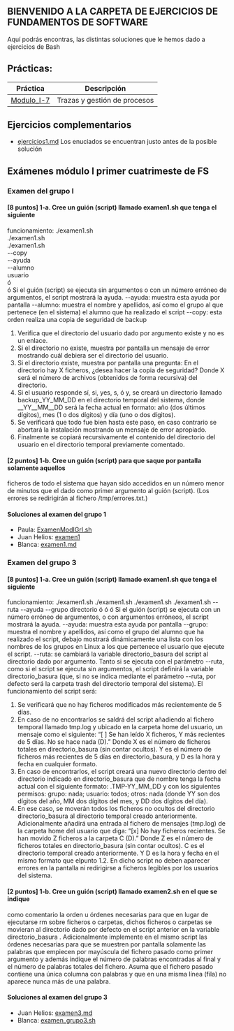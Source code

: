 ## BIENVENIDO A LA CARPETA DE EJERCICIOS DE FUNDAMENTOS DE SOFTWARE
Aquí podrás encontras, las distintas soluciones que le hemos dado a ejercicios de Bash
## Prácticas:
Práctica		|  Descripción
 --- 			| ---
[Modulo_I-7](https://github.com/pwaqo/DGIIM1/blob/master/FS/ejercicios/M%C3%B3dulo_I/Modulo_I-7.md) | Trazas y gestión de procesos

## Ejercicios complementarios 
- [ejercicios1.md](https://github.com/pwaqo/DGIIM1/blob/master/FS/ejercicios/M%C3%B3dulo_I/ejercicios1.md)
Los enuciados se encuentran justo antes de la posible solución
## Exámenes módulo I primer cuatrimeste de FS
### Examen del grupo I  
#### [8 puntos] 1-a. Cree un guión (script) llamado examen1.sh que tenga el siguiente
funcionamiento:
./examen1.sh  
./examen1.sh  
./examen1.sh  
--copy  
--ayuda  
--alumno  
usuario  
ó  
ó 
Si el guión (script) se ejecuta sin argumentos o con un número erróneo de argumentos, el script
mostrará la ayuda.
--ayuda: muestra esta ayuda por pantalla
--alumno: muestra el nombre y apellidos, así como el grupo al que pertenece (en el sistema) el
alumno que ha realizado el script
--copy: esta orden realiza una copia de seguridad de backup
1. Verifica que el directorio del usuario dado por argumento existe y no es un enlace.
2. Si el directorio no existe, muestra por pantalla un mensaje de error mostrando cuál
debiera ser el directorio del usuario.
3. Si el directorio existe, muestra por pantalla una pregunta: En el directorio hay X
ficheros, ¿desea hacer la copia de seguridad? Donde X será el número de archivos
(obtenidos de forma recursiva) del directorio.
4. Si el usuario responde sí, si, yes, s, ó y, se creará un directorio llamado
backup_YY_MM_DD en el directorio temporal del sistema, donde
__YY__MM__DD será la fecha actual en formato: año (dos últimos dígitos), mes (1
o dos dígitos) y día (uno o dos dígitos).
5. Se verificará que todo fue bien hasta este paso, en caso contrario se abortará la
instalación mostrando un mensaje de error apropiado.
6. Finalmente se copiará recursivamente el contenido del directorio del usuario en el
directorio temporal previamente comentado.

####  [2 puntos] 1-b. Cree un guión (script) para que saque por pantalla solamente aquellos
ficheros de todo el sistema que hayan sido accedidos en un número menor de minutos
que el dado como primer argumento al guión (script). (Los errores se redirigirán al
fichero /tmp/errores.txt.)

#### Soluciones al examen del grupo 1
- Paula: [ExamenModIGrI.sh](https://github.com/pwaqo/DGIIM1/blob/master/FS/ejercicios/M%C3%B3dulo_I/ExamenModIGrI.sh)
- Juan Helios: [examen1](https://github.com/pwaqo/DGIIM1/blob/master/FS/ejercicios/M%C3%B3dulo_I/examen1)
- Blanca: [examen1.md](https://github.com/pwaqo/DGIIM1/blob/master/FS/ejercicios/M%C3%B3dulo_I/examen1.md)

### Examen del grupo 3

#### [8 puntos] 1-a. Cree un guión (script) llamado examen1.sh que tenga el siguiente
funcionamiento:
./examen1.sh
./examen1.sh
./examen1.sh
./examen1.sh
--ruta
--ayuda
--grupo
directorio
ó
ó
ó
Si el guión (script) se ejecuta con un número erróneo de argumentos, o con argumentos erróneos, el
script mostrará la ayuda.
--ayuda: muestra esta ayuda por pantalla
--grupo: muestra el nombre y apellidos, así como el grupo del alumno que ha realizado el script,
debajo mostrará dinámicamente una lista con los nombres de los grupos en Linux a los que
pertenece el usuario que ejecute el script.
--ruta: se cambiará la variable directorio_basura del script al directorio dado por argumento.
Tanto si se ejecuta con el parámetro --ruta, como si el script se ejecuta sin argumentos, el script
definirá la variable directorio_basura (que, si no se indica mediante el parámetro --ruta, por
defecto será la carpeta trash del directorio temporal del sistema).
El funcionamiento del script será:
1. Se verificará que no hay ficheros modificados más recientemente de 5 días.
2. En caso de no encontrarlos se saldrá del script añadiendo al fichero temporal llamado
tmp.log y ubicado en la carpeta home del usuario, un mensaje como el siguiente:
“[ ] Se han leído X ficheros, Y más recientes de 5 días. No se hace nada (D).”
Donde X es el número de ficheros totales en directorio_basura (sin contar ocultos). Y es el
número de ficheros más recientes de 5 días en directorio_basura, y D es la hora y fecha en
cualquier formato.
3. En caso de encontrarlos, el script creará una nuevo directorio dentro del directorio indicado
en directorio_basura que de nombre tenga la fecha actual con el siguiente formato:
.TMP-YY_MM_DD
y con los siguientes permisos: grupo: nada; usuario: todos; otros: nada
(donde YY son dos dígitos del año, MM dos dígitos del mes, y DD dos dígitos del día).
4. En ese caso, se moverán todos los ficheros no ocultos del directorio directorio_basura al
directorio temporal creado anteriormente.
Adicionalmente añadirá una entrada al fichero de mensajes (tmp.log) de la carpeta home del
usuario que diga:
“[x] No hay ficheros recientes. Se han movido Z ficheros a la carpeta C (D).”
Donde Z es el número de ficheros totales en directorio_basura (sin contar ocultos). C es el
directorio temporal creado anteriormente. Y D es la hora y fecha en el mismo formato que elpunto 1.2.
En dicho script no deben aparecer errores en la pantalla ni redirigirse a ficheros legibles por los
usuarios del sistema.

#### [2 puntos] 1-b. Cree un guión (script) llamado examen2.sh en el que se indique
como comentario la orden u órdenes necesarias para que en lugar de ejecutarse rm
sobre ficheros o carpetas, dichos ficheros o carpetas se movieran al directorio dado
por defecto en el script anterior en la variable directorio_basura .
Adicionalmente implemente en el mismo script las órdenes necesarias para que se
muestren por pantalla solamente las palabras que empiecen por mayúscula del fichero
pasado como primer argumento y además indique el número de palabras encontradas
al final y el número de palabras totales del fichero.
Asuma que el fichero pasado contiene una única columna con palabras y que en una
misma línea (fila) no aparece nunca más de una palabra.

#### Soluciones al examen del grupo 3
- Juan Helios: [examen3.md](https://github.com/pwaqo/DGIIM1/blob/master/FS/ejercicios/M%C3%B3dulo_I/examen3.md)
- Blanca: [examen_grupo3.sh](https://github.com/pwaqo/DGIIM1/blob/master/FS/ejercicios/M%C3%B3dulo_I/examen_grupo3.sh )
